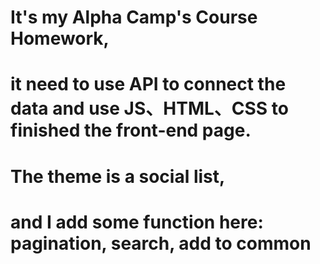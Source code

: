 # It's my Alpha Camp's Course Homework,
# it need to use API to connect the data and use JS、HTML、CSS to finished the front-end page.

# The theme is a social list,
# and I add some function here: pagination, search, add to common
